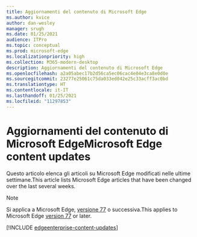 ```yaml
---
title: Aggiornamenti del contenuto di Microsoft Edge
ms.author: kvice
author: dan-wesley
manager: srugh
ms.date: 01/25/2021
audience: ITPro
ms.topic: conceptual
ms.prod: microsoft-edge
ms.localizationpriority: high
ms.collection: M365-modern-desktop
description: Aggiornamenti del contenuto di Microsoft Edge
ms.openlocfilehash: a2a05abec17b2d56ca5ec06cac4e04e3ca8e0d0e
ms.sourcegitcommit: 23277e25061c75da033ed042e25c33acff3ac0bd
ms.translationtype: HT
ms.contentlocale: it-IT
ms.lasthandoff: 01/25/2021
ms.locfileid: "11297853"
---
```

# <span data-ttu-id="1cea2-103">Aggiornamenti del contenuto di Microsoft Edge</span><span class="sxs-lookup"><span data-stu-id="1cea2-103">Microsoft Edge content updates</span></span>

<span data-ttu-id="1cea2-104">Questo articolo elenca gli articoli su Microsoft Edge modificati nelle ultime settimane.</span><span class="sxs-lookup"><span data-stu-id="1cea2-104">This article lists Microsoft Edge articles that have been changed over the last several weeks.</span></span>

> [!NOTE]
> <span data-ttu-id="1cea2-105">Si applica a Microsoft Edge, [versione 77](https://support.microsoft.com/help/4027011/microsoft-edge-find-out-which-version-you-have?ocid=MicrosoftStore-EdgeVersion) o successiva.</span><span class="sxs-lookup"><span data-stu-id="1cea2-105">This applies to Microsoft Edge [version 77](https://support.microsoft.com/help/4027011/microsoft-edge-find-out-which-version-you-have?ocid=MicrosoftStore-EdgeVersion) or later.</span></span>

[!INCLUDE [edgeenterprise-content-updates](./includes/edgeenterprise-content-updates.md)]
